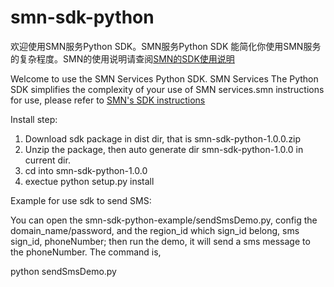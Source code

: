 # smn-sdk-python


欢迎使用SMN服务Python SDK。SMN服务Python SDK 能简化你使用SMN服务的复杂程度。SMN的使用说明请查阅[SMN的SDK使用说明](https://github.com/SimpleMessageNotification/smn-sdk-python/wiki) 

Welcome to use the SMN Services Python SDK. SMN Services The Python SDK simplifies the complexity of your use of SMN services.smn instructions for use, please refer to [SMN's SDK instructions](https://github.com/SimpleMessageNotification/smn-sdk-python/wiki)


Install step:
1. Download sdk package in dist dir, that is  smn-sdk-python-1.0.0.zip
2. Unzip the package, then auto generate dir smn-sdk-python-1.0.0 in current dir.
3. cd into smn-sdk-python-1.0.0
4. exectue python setup.py install


Example for use sdk to send SMS:

You can open the smn-sdk-python-example/sendSmsDemo.py, config the domain_name/password, and the region_id which sign_id belong, sms sign_id, phoneNumber; then run the demo, it will send a sms message to the phoneNumber. The command is,

python sendSmsDemo.py
